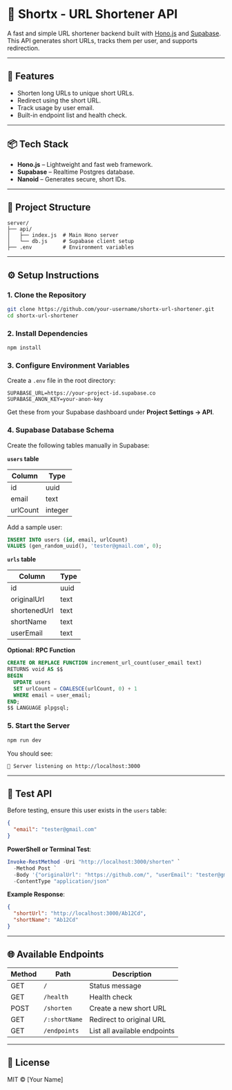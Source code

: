 # 🔗 Shortx - URL Shortener API

A fast and simple URL shortener backend built with [Hono.js](https://hono.dev/) and [Supabase](https://supabase.com/). This API generates short URLs, tracks them per user, and supports redirection.

---

## 🚀 Features

- Shorten long URLs to unique short URLs.
- Redirect using the short URL.
- Track usage by user email.
- Built-in endpoint list and health check.

---

## 📦 Tech Stack

- **Hono.js** – Lightweight and fast web framework.
- **Supabase** – Realtime Postgres database.
- **Nanoid** – Generates secure, short IDs.

---

## 📁 Project Structure

```
server/
├── api/
│   ├── index.js  # Main Hono server
│   └── db.js     # Supabase client setup
├── .env          # Environment variables
```

---

## ⚙️ Setup Instructions

### 1. Clone the Repository

```bash
git clone https://github.com/your-username/shortx-url-shortener.git
cd shortx-url-shortener
```

### 2. Install Dependencies

```bash
npm install
```

### 3. Configure Environment Variables

Create a `.env` file in the root directory:

```env
SUPABASE_URL=https://your-project-id.supabase.co
SUPABASE_ANON_KEY=your-anon-key
```

Get these from your Supabase dashboard under **Project Settings → API**.

### 4. Supabase Database Schema

Create the following tables manually in Supabase:

**`users` table**

| Column    | Type    |
|-----------|---------|
| id        | uuid    |
| email     | text    |
| urlCount  | integer |

Add a sample user:

```sql
INSERT INTO users (id, email, urlCount)
VALUES (gen_random_uuid(), 'tester@gmail.com', 0);
```

**`urls` table**

| Column       | Type  |
|--------------|-------|
| id           | uuid  |
| originalUrl  | text  |
| shortenedUrl | text  |
| shortName    | text  |
| userEmail    | text  |

**Optional: RPC Function**

```sql
CREATE OR REPLACE FUNCTION increment_url_count(user_email text)
RETURNS void AS $$
BEGIN
  UPDATE users
  SET urlCount = COALESCE(urlCount, 0) + 1
  WHERE email = user_email;
END;
$$ LANGUAGE plpgsql;
```

### 5. Start the Server

```bash
npm run dev
```

You should see:

```
🚀 Server listening on http://localhost:3000
```

---

## 🧪 Test API

Before testing, ensure this user exists in the `users` table:

```json
{
  "email": "tester@gmail.com"
}
```

**PowerShell or Terminal Test**:

```powershell
Invoke-RestMethod -Uri "http://localhost:3000/shorten" `
  -Method Post `
  -Body '{"originalUrl": "https://github.com/", "userEmail": "tester@gmail.com"}' `
  -ContentType "application/json"
```

**Example Response**:

```json
{
  "shortUrl": "http://localhost:3000/Ab12Cd",
  "shortName": "Ab12Cd"
}
```

---

## 🌐 Available Endpoints

| Method | Path            | Description                     |
|--------|-----------------|---------------------------------|
| GET    | `/`             | Status message                 |
| GET    | `/health`       | Health check                   |
| POST   | `/shorten`      | Create a new short URL         |
| GET    | `/:shortName`   | Redirect to original URL       |
| GET    | `/endpoints`    | List all available endpoints   |

---

## 📄 License

MIT © [Your Name]
